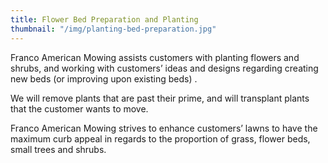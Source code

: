 ```yaml
---
title: Flower Bed Preparation and Planting
thumbnail: "/img/planting-bed-preparation.jpg"
---
```


Franco American Mowing assists customers with planting flowers and shrubs, and working with customers’ ideas and designs regarding creating new beds (or improving upon existing beds) .

We will remove plants that are past their prime, and will transplant plants that the customer wants to move.

Franco American Mowing strives to enhance customers’ lawns to have the maximum curb appeal in regards to the proportion of grass, flower beds, small trees and shrubs.
